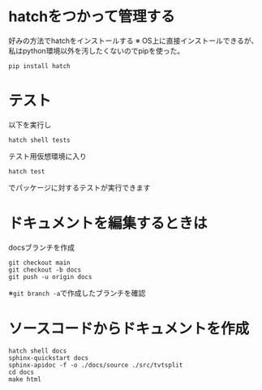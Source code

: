 
# hatchをつかって管理する

好みの方法でhatchをインストールする
※ OS上に直接インストールできるが、私はpython環境以外を汚したくないのでpipを使った。
```
pip install hatch
```

# テスト

以下を実行し
```
hatch shell tests 
```
テスト用仮想環境に入り
```
hatch test
```
でパッケージに対するテストが実行できます


# ドキュメントを編集するときは

docsブランチを作成
```
git checkout main
git checkout -b docs
git push -u origin docs
```

※`git branch -a`で作成したブランチを確認

# ソースコードからドキュメントを作成
```
hatch shell docs
sphinx-quickstart docs
sphinx-apidoc -f -o ./docs/source ./src/tvtsplit
cd docs
make html
```

